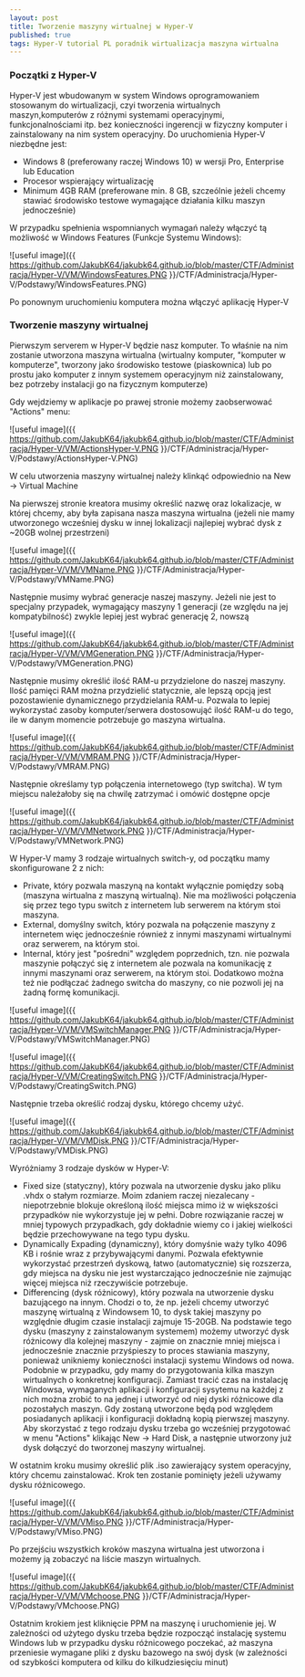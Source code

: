 ```yaml
---
layout: post
title: Tworzenie maszyny wirtualnej w Hyper-V
published: true
tags: Hyper-V tutorial PL poradnik wirtualizacja maszyna wirtualna
---
```


### Początki z Hyper-V

Hyper-V jest wbudowanym w system Windows oprogramowaniem stosowanym do wirtualizacji, czyi tworzenia wirtualnych maszyn,komputerów z różnymi systemami operacyjnymi, funkcjonalnościami itp. bez konieczności ingerencji w fizyczny komputer i zainstalowany na nim system operacyjny.
Do uruchomienia Hyper-V niezbędne jest:
- Windows 8 (preferowany raczej Windows 10) w wersji Pro, Enterprise lub Education
- Procesor wspierający wirtualizację
- Minimum 4GB RAM (preferowane min. 8 GB, szczeólnie jeżeli chcemy stawiać środowisko testowe wymagające działania kilku maszyn jednocześnie)

W przypadku spełnienia wspomnianych wymagań należy włączyć tą możliwość w Windows Features (Funkcje Systemu Windows):

![useful image]({{ https://github.com/JakubK64/jakubk64.github.io/blob/master/CTF/Administracja/Hyper-V/VM/WindowsFeatures.PNG }}/CTF/Administracja/Hyper-V/Podstawy/WindowsFeatures.PNG)

Po ponownym uruchomieniu komputera można włączyć aplikację Hyper-V

### Tworzenie maszyny wirtualnej

Pierwszym serverem w Hyper-V będzie nasz komputer. To właśnie na nim zostanie utworzona maszyna wirtualna (wirtualny komputer, "komputer w komputerze", tworzony jako środowisko testowe (piaskownica) lub po prostu jako komputer z innym systemem operacyjnym niż zainstalowany, bez potrzeby instalacji go na fizycznym komputerze)

Gdy wejdziemy w aplikacje po prawej stronie możemy zaobserwować "Actions" menu:

![useful image]({{ https://github.com/JakubK64/jakubk64.github.io/blob/master/CTF/Administracja/Hyper-V/VM/ActionsHyper-V.PNG }}/CTF/Administracja/Hyper-V/Podstawy/ActionsHyper-V.PNG)

W celu utworzenia maszyny wirtualnej należy klinkąć odpowiednio na New -> Virtual Machine

Na pierwszej stronie kreatora musimy określić nazwę oraz lokalizacje, w której chcemy, aby była zapisana nasza maszyna wirtualna (jeżeli nie mamy utworzonego wcześniej dysku w innej lokalizacji najlepiej wybrać dysk z ~20GB wolnej przestrzeni)

![useful image]({{ https://github.com/JakubK64/jakubk64.github.io/blob/master/CTF/Administracja/Hyper-V/VM/VMName.PNG }}/CTF/Administracja/Hyper-V/Podstawy/VMName.PNG)

Następnie musimy wybrać generacje naszej maszyny. Jeżeli nie jest to specjalny przypadek, wymagający maszyny 1 generacji (ze względu na jej kompatybilność) zwykle lepiej jest wybrać generację 2, nowszą

![useful image]({{ https://github.com/JakubK64/jakubk64.github.io/blob/master/CTF/Administracja/Hyper-V/VM/VMGeneration.PNG }}/CTF/Administracja/Hyper-V/Podstawy/VMGeneration.PNG)

Następnie musimy określić ilość RAM-u przydzielone do naszej maszyny. Ilość pamięci RAM można przydzielić statycznie, ale lepszą opcją jest pozostawienie dynamicznego przydzielania RAM-u. Pozwala to lepiej wykorzystać zasoby komputer/serwera dostosowująć ilość RAM-u do tego, ile w danym momencie potrzebuje go maszyna wirtualna.

![useful image]({{ https://github.com/JakubK64/jakubk64.github.io/blob/master/CTF/Administracja/Hyper-V/VM/VMRAM.PNG }}/CTF/Administracja/Hyper-V/Podstawy/VMRAM.PNG)

Następnie określamy typ połączenia internetowego (typ switcha). W tym miejscu należałoby się na chwilę zatrzymać i omówić dostępne opcje

![useful image]({{ https://github.com/JakubK64/jakubk64.github.io/blob/master/CTF/Administracja/Hyper-V/VM/VMNetwork.PNG }}/CTF/Administracja/Hyper-V/Podstawy/VMNetwork.PNG)

W Hyper-V mamy 3 rodzaje wirtualnych switch-y, od początku mamy skonfigurowane 2 z nich:
- Private, który pozwala maszyną na kontakt wyłącznie pomiędzy sobą (maszyna wirtualna z maszyną wirtualną). Nie ma możliwości połączenia się przez tego typu switch z internetem lub serwerem na którym stoi maszyna.
- External, domyślny switch, który pozwala na połączenie maszyny z internetem więc jednocześnie również z innymi maszynami wirtualnymi oraz serwerem, na którym stoi.
- Internal, który jest "pośredni" względem poprzednich, tzn. nie pozwala maszynie połączyć się z internetem ale pozwala na komunikację z innymi maszynami oraz serwerem, na którym stoi.
Dodatkowo można też nie podłączać żadnego switcha do maszyny, co nie pozwoli jej na żadną formę komunikacji.

![useful image]({{ https://github.com/JakubK64/jakubk64.github.io/blob/master/CTF/Administracja/Hyper-V/VM/VMSwitchManager.PNG }}/CTF/Administracja/Hyper-V/Podstawy/VMSwitchManager.PNG)

![useful image]({{ https://github.com/JakubK64/jakubk64.github.io/blob/master/CTF/Administracja/Hyper-V/VM/CreatingSwitch.PNG }}/CTF/Administracja/Hyper-V/Podstawy/CreatingSwitch.PNG)

Następnie trzeba określić rodzaj dysku, którego chcemy użyć.

![useful image]({{ https://github.com/JakubK64/jakubk64.github.io/blob/master/CTF/Administracja/Hyper-V/VM/VMDisk.PNG }}/CTF/Administracja/Hyper-V/Podstawy/VMDisk.PNG)

Wyróżniamy 3 rodzaje dysków w Hyper-V:
- Fixed size (statyczny), który pozwala na utworzenie dysku jako pliku .vhdx o stałym rozmiarze. Moim zdaniem raczej niezalecany - niepotrzebnie blokuje określoną ilość miejsca mimo iż w większości przypadków nie wykorzystuje jej w pełni. Dobre rozwiązanie raczej w mniej typowych przypadkach, gdy dokładnie wiemy co i jakiej wielkości będzie przechowywane na tego typu dysku.
- Dynamically Expading (dynamiczny), który domyśnie waży tylko 4096 KB i rośnie wraz z przybywającymi danymi. Pozwala efektywnie wykorzystać przestrzeń dyskową, łatwo (automatycznie) się rozszerza, gdy miejsca na dysku nie jest wystarczająco jednocześnie nie zajmując więcej miejsca niż rzeczywiście potrzebuje.
- Differencing (dysk różnicowy), który pozwala na utworzenie dysku bazującego na innym. Chodzi o to, że np. jeżeli chcemy utworzyć maszynę wirtualną z Windowsem 10, to dysk takiej maszyny po względnie długim czasie instalacji zajmuje 15-20GB. Na podstawie tego dysku (maszyny z zainstalowanym systemem) możemy utworzyć dysk różnicowy dla kolejnej maszyny - zajmie on znacznie mniej miejsca i jednocześnie znacznie przyśpieszy to proces stawiania maszyny, ponieważ unikniemy konieczności instalacji systemu Windows od nowa. Podobnie w przypadku, gdy mamy do przygotowania kilka maszyn wirtualnych o konkretnej konfiguracji. Zamiast tracić czas na instalację Windowsa, wymaganych aplikacji i konfiguracji sysytemu na każdej z nich można zrobić to na jednej i utworzyć od niej dyski różnicowe dla pozostałych maszyn. Gdy zostaną utworzone będą pod względem posiadanych aplikacji i konfiguracji dokładną kopią pierwszej maszyny.
  Aby skorzystać z tego rodzaju dysku trzeba go wcześniej przygotować w menu "Actions" klikając New -> Hard Disk, a następnie utworzony już dysk dołączyć do tworzonej maszyny wirtualnej.

W ostatnim kroku musimy określić plik .iso zawierający system operacyjny, który chcemu zainstalować. Krok ten zostanie pominięty jeżeli używamy dysku różnicowego.

![useful image]({{ https://github.com/JakubK64/jakubk64.github.io/blob/master/CTF/Administracja/Hyper-V/VM/VMiso.PNG }}/CTF/Administracja/Hyper-V/Podstawy/VMiso.PNG)

Po przejściu wszystkich kroków maszyna wirtualna jest utworzona i możemy ją zobaczyć na liście maszyn wirtualnych.

![useful image]({{ https://github.com/JakubK64/jakubk64.github.io/blob/master/CTF/Administracja/Hyper-V/VM/VMchoose.PNG }}/CTF/Administracja/Hyper-V/Podstawy/VMchoose.PNG)

Ostatnim krokiem jest kliknięcie PPM na maszynę i uruchomienie jej. W zależności od użytego dysku trzeba będzie rozpocząć instalację systemu Windows lub w przypadku dysku różnicowego poczekać, aż maszyna przeniesie wymagane pliki z dysku bazowego na swój dysk (w zależności od szybkości komputera od kilku do kilkudziesięciu minut)



																																	